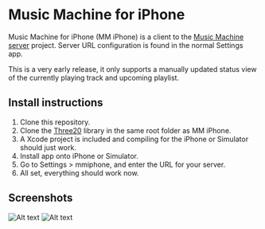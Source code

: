 # Music Machine for iPhone

Music Machine for iPhone (MM iPhone) is a client to the [Music Machine server](http://github.com/nollbit/MusicMachineServer) project. Server URL configuration is found in the normal Settings app.

This is a very early release, it only supports a manually updated status view of the currently playing track and upcoming playlist.

## Install instructions

1. Clone this repository.
1. Clone the [Three20](http://github.com/facebook/three20) library in the same root folder as MM iPhone.
2. A Xcode project is included and compiling for the iPhone or Simulator should just work.
3. Install app onto iPhone or Simulator.
4. Go to Settings > mmiphone, and enter the URL for your server.
5. All set, everything should work now.

## Screenshots

![Alt text](mmiphone/raw/master/docs/images/mmiphone-status.png "Status")
![Alt text](mmiphone/raw/master/docs/images/mmiphone-search.png "Search")
